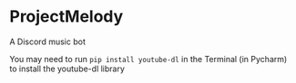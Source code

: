 # ProjectMelody

A Discord music bot

You may need to run `pip install youtube-dl` in the Terminal (in Pycharm) to install the youtube-dl library
